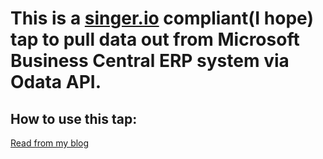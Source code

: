# This is a [singer.io](https://www.singer.io/) compliant(I hope) tap to pull data out from Microsoft Business Central ERP system via Odata API.

## How to use this tap:

[Read from my blog](https://www.integrated.ee/posts/singerio-business-central-tap/)
